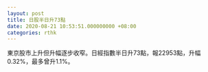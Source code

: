 ```yaml
---
layout: post
title: 日股半日升73點
date: 2020-08-21 10:53:51.000000000 +08:00
categories: rthk
---
```


東京股市上升但升幅逐步收窄。日經指數半日升73點，報22953點，升幅0.32%，最多曾升1.1%。
